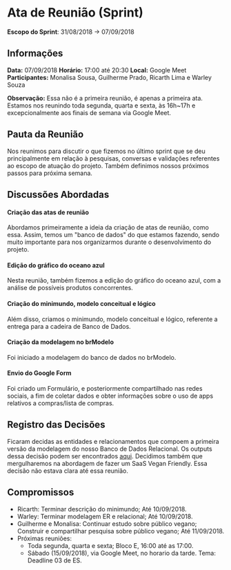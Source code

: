 # Ata de Reunião (Sprint)
**Escopo do Sprint**: 31/08/2018 -> 07/09/2018

## Informações
**Data:** 07/09/2018
**Horário:** 17:00 até 20:30
**Local:** Google Meet
**Participantes:** Monalisa Sousa, Guilherme Prado, Ricarth Lima e Warley Souza

**Observação:** Essa não é a primeira reunião, é apenas a primeira ata. Estamos nos reunindo toda segunda, quarta e sexta, às 16h~17h e excepcionalmente aos finais de semana via Google Meet.

## Pauta da Reunião
Nos reunimos para discutir o que fizemos no último sprint que se deu principalmente em relação à pesquisas, conversas e validações referentes ao escopo de atuação do projeto. Também definimos nossos próximos passos para próxima semana.

## Discussões Abordadas

#### Criação das atas de reunião
Abordamos primeiramente a ideia da criação de atas de reunião, como essa. Assim, temos um "banco de dados" do que estamos fazendo, sendo muito importante para nos organizarmos durante o desenvolvimento do projeto.

#### Edição do gráfico do oceano azul
Nesta reunião, também fizemos a edição do gráfico do oceano azul, com a análise de possíveis produtos concorrentes.

#### Criação do minimundo, modelo conceitual e lógico
Além disso, criamos o minimundo, modelo conceitual e lógico, referente a entrega para a cadeira de Banco de Dados.

#### Criação da modelagem no brModelo
Foi iniciado a modelagem do banco de dados no brModelo.

#### Envio do Google Form
Foi criado um Formulário, e posteriormente compartilhado nas redes sociais, a fim de coletar dados e obter informações sobre o uso de apps relativos a compras/lista de compras.

## Registro das Decisões
Ficaram decidas as entidades e relacionamentos que compoem a primeira versão da modelagem do nosso Banco de Dados Relacional. Os outputs dessa decisão podem ser encontrados [aqui](https://goo.gl/u5o5YJ).
Decidimos também que mergulharemos na abordagem de fazer um SaaS Vegan Friendly. Essa decisão não estava clara até essa reunião.

## Compromissos
- Ricarth: Terminar descrição do minimundo; Até 10/09/2018.
- Warley: Terminar modelagem ER e relacional; Até 10/09/2018.
- Guilherme e Monalisa: Continuar estudo sobre público vegano; Construir e compartilhar pesquisa sobre público vegano; Até 11/09/2018.
- Próximas reuniões:
  - Toda segunda, quarta e sexta; Bloco E, 16:00 até as 17:00.
  - Sábado (15/09/2018), via Google Meet, no horario da tarde. Tema: Deadline 03 de ES.
